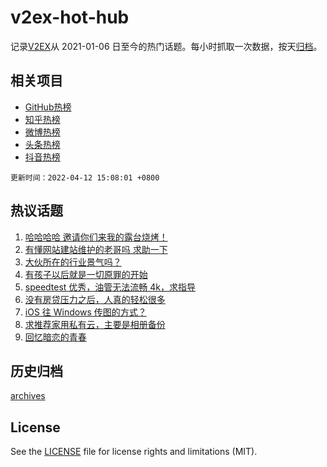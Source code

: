 # v2ex-hot-hub

 记录[V2EX](https://www.v2ex.com/)从 2021-01-06 日至今的热门话题。每小时抓取一次数据，按天[归档](archives)。
 
 ## 相关项目

- [GitHub热榜](https://github.com/lonnyzhang423/github-hot-hub)
- [知乎热榜](https://github.com/lonnyzhang423/zhihu-hot-hub)
- [微博热榜](https://github.com/lonnyzhang423/weibo-hot-hub)
- [头条热榜](https://github.com/lonnyzhang423/toutiao-hot-hub)
- [抖音热榜](https://github.com/lonnyzhang423/douyin-hot-hub)


 `更新时间：2022-04-12 15:08:01 +0800`

## 热议话题

1. [哈哈哈哈 邀请你们来我的露台烧烤！](https://www.v2ex.com/t/846294)
1. [有懂网站建站维护的老哥吗 求助一下](https://www.v2ex.com/t/846332)
1. [大伙所在的行业景气吗？](https://www.v2ex.com/t/846308)
1. [有孩子以后就是一切原罪的开始](https://www.v2ex.com/t/846513)
1. [speedtest 优秀，油管无法流畅 4k，求指导](https://www.v2ex.com/t/846419)
1. [没有房贷压力之后，人真的轻松很多](https://www.v2ex.com/t/846454)
1. [iOS 往 Windows 传图的方式？](https://www.v2ex.com/t/846321)
1. [求推荐家用私有云，主要是相册备份](https://www.v2ex.com/t/846374)
1. [回忆暗恋的青春](https://www.v2ex.com/t/846300)

## 历史归档

[archives](archives)

## License

See the [LICENSE](LICENSE) file for license rights and limitations (MIT).
